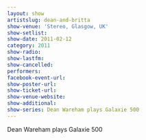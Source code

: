```yaml
---
layout: show
artistslug: dean-and-britta
show-venue: 'Stereo, Glasgow, UK'
show-setlist: 
show-date: 2011-02-12
category: 2011
show-radio: 
show-lastfm: 
show-cancelled: 
performers: 
facebook-event-url: 
show-poster-url: 
show-ticket-url: 
show-venue-website: 
show-additional:
show-series: Dean Wareham plays Galaxie 500
---
```


Dean Wareham plays Galaxie 500